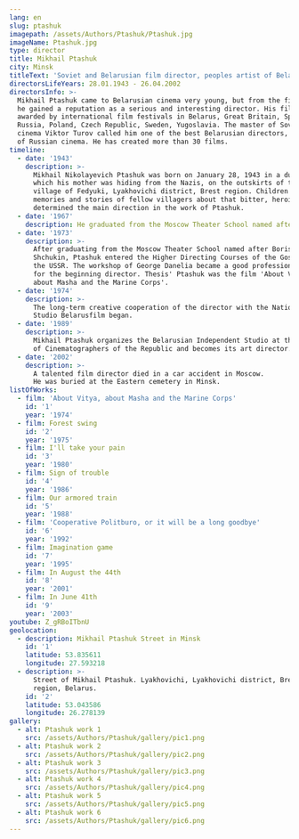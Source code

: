 ```yaml
---
lang: en
slug: ptashuk
imagepath: /assets/Authors/Ptashuk/Ptashuk.jpg
imageName: Ptashuk.jpg
type: director
title: Mikhail Ptashuk
city: Minsk
titleText: 'Soviet and Belarusian film director, peoples artist of Belarus.'
directorsLifeYears: 28.01.1943 - 26.04.2002
directorsInfo: >-
  Mikhail Ptashuk came to Belarusian cinema very young, but from the first work
  he gained a reputation as a serious and interesting director. His films were
  awarded by international film festivals in Belarus, Great Britain, Spain,
  Russia, Poland, Czech Republic, Sweden, Yugoslavia. The master of Soviet
  cinema Viktor Turov called him one of the best Belarusian directors, the pride
  of Russian cinema. He has created more than 30 films.
timeline:
  - date: '1943'
    description: >-
      Mikhail Nikolayevich Ptashuk was born on January 28, 1943 in a dugout, in
      which his mother was hiding from the Nazis, on the outskirts of the
      village of Fedyuki, Lyakhovichi district, Brest region. Children's
      memories and stories of fellow villagers about that bitter, heroic time
      determined the main direction in the work of Ptashuk.
  - date: '1967'
    description: He graduated from the Moscow Theater School named after B.V. Schukina
  - date: '1973'
    description: >-
      After graduating from the Moscow Theater School named after Boris
      Shchukin, Ptashuk entered the Higher Directing Courses of the Goskino of
      the USSR. The workshop of George Danelia became a good professional school
      for the beginning director. Thesis' Ptashuk was the film 'About Victor,
      about Masha and the Marine Corps'.
  - date: '1974'
    description: >-
      The long-term creative cooperation of the director with the National Film
      Studio Belarusfilm began.
  - date: '1989'
    description: >-
      Mikhail Ptashuk organizes the Belarusian Independent Studio at the Union
      of Cinematographers of the Republic and becomes its art director.
  - date: '2002'
    description: >-
      A talented film director died in a car accident in Moscow.
      He was buried at the Eastern cemetery in Minsk.
listOfWorks:
  - film: 'About Vitya, about Masha and the Marine Corps'
    id: '1'
    year: '1974'
  - film: Forest swing
    id: '2'
    year: '1975'
  - film: I'll take your pain
    id: '3'
    year: '1980'
  - film: Sign of trouble
    id: '4'
    year: '1986'
  - film: Our armored train
    id: '5'
    year: '1988'
  - film: 'Cooperative Politburo, or it will be a long goodbye'
    id: '6'
    year: '1992'
  - film: Imagination game
    id: '7'
    year: '1995'
  - film: In August the 44th
    id: '8'
    year: '2001'
  - film: In June 41th
    id: '9'
    year: '2003'
youtube: Z_gRBoITbnU
geolocation:
  - description: Mikhail Ptashuk Street in Minsk
    id: '1'
    latitude: 53.835611
    longitude: 27.593218
  - description: >-
      Street of Mikhail Ptashuk. Lyakhovichi, Lyakhovichi district, Brest
      region, Belarus.
    id: '2'
    latitude: 53.043586
    longitude: 26.278139
gallery:
  - alt: Ptashuk work 1
    src: /assets/Authors/Ptashuk/gallery/pic1.png
  - alt: Ptashuk work 2
    src: /assets/Authors/Ptashuk/gallery/pic2.png
  - alt: Ptashuk work 3
    src: /assets/Authors/Ptashuk/gallery/pic3.png
  - alt: Ptashuk work 4
    src: /assets/Authors/Ptashuk/gallery/pic4.png
  - alt: Ptashuk work 5
    src: /assets/Authors/Ptashuk/gallery/pic5.png
  - alt: Ptashuk work 6
    src: /assets/Authors/Ptashuk/gallery/pic6.png
---
```


